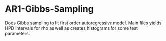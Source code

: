 # AR1-Gibbs-Sampling

Does Gibbs sampling to fit first order autoregressive model.  Main files yields HPD intervals for rho as well as creates histograms for some test parameters.
